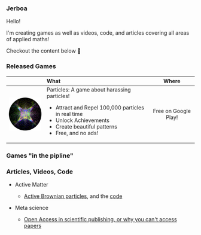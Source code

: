 ### Jerboa

Hello!

I'm creating games as well as videos, code, and articles covering all areas of applied maths!

Checkout the content below :eyes:

### Released Games

| | What | Where |
|:-:|:-|:-:|
|[<img align="center" src="https://raw.githubusercontent.com/Jerboa-app/Jerboa-app/main/particles-logo.png" width="128">](https://play.google.com/store/apps/details?id=app.jerboa.spp) | Particles: A game about harassing particles!  <ul><li>Attract and Repel 100,000 particles in real time</li><li>Unlock Achievements</li><li>Create beautiful patterns</li><li>Free, and no ads!</li></ul>| Free on Google Play! |
  
### Games "in the pipline"

### Articles, Videos, Code
- Active Matter
  - [Active Brownian particles](https://github.com/Jerboa-app/Articles/blob/main/2022/ABP.pdf), and the [code](https://github.com/Jerboa-app/ActiveBrownianParticles)
  
- Meta science 
  - [Open Access in scientific publishing, or why you can't access papers](https://github.com/Jerboa-app/Articles/blob/main/2022/open_access.pdf)
